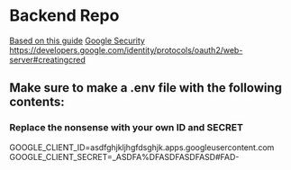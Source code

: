 # Backend Repo

[Based on this guide](https://medium.com/@th.guibert/basic-apollo-express-graphql-api-with-typescript-2ee021dea2c)
[Google Security](https://developers.google.com/identity/sign-in/web/backend-auth) https://developers.google.com/identity/protocols/oauth2/web-server#creatingcred

## Make sure to make a .env file with the following contents:

### Replace the nonsense with your own ID and SECRET

GOOGLE_CLIENT_ID=asdfghjkljhgfdsghjk.apps.googleusercontent.com
GOOGLE_CLIENT_SECRET=\_ASDFA%DFASDFASDFASD#FAD-

